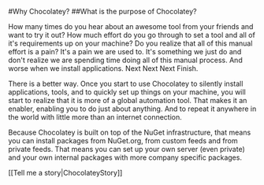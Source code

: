 #Why Chocolatey?
##What is the purpose of Chocolatey?

How many times do you hear about an awesome tool from your friends and want to try it out? How much effort do you go through to set a tool and all of it's requirements up on your machine? Do you realize that all of this manual effort is a pain? It's a pain we are used to. It's something we just do and don't realize we are spending time doing all of this manual process. And worse when we install applications. Next Next Next Finish.  
  
There is a better way. Once you start to use Chocolatey to silently install applications, tools, and to quickly set up things on your machine, you will start to realize that it is more of a global automation tool. That makes it an enabler, enabling you to do just about anything. And to repeat it anywhere in the world with little more than an internet connection.  
  
Because Chocolatey is built on top of the NuGet infrastructure, that means you can install packages from NuGet.org, from custom feeds and from private feeds. That means you can set up your own server (even private) and your own internal packages with more company specific packages.  
  
[[Tell me a story|ChocolateyStory]]